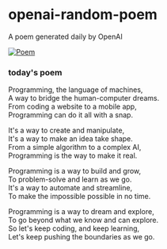 
# openai-random-poem
 A poem generated daily by OpenAI

[![Poem](https://github.com/fbiego/openai-random-poem/actions/workflows/main.yml/badge.svg)](https://github.com/fbiego/openai-random-poem/actions/workflows/main.yml)

### today's poem  
  
Programming, the language of machines,  
A way to bridge the human-computer dreams.  
From coding a website to a mobile app,  
Programming can do it all with a snap.  
  
It's a way to create and manipulate,  
It's a way to make an idea take shape.  
From a simple algorithm to a complex AI,  
Programming is the way to make it real.  
  
Programming is a way to build and grow,  
To problem-solve and learn as we go.  
It's a way to automate and streamline,  
To make the impossible possible in no time.  
  
Programming is a way to dream and explore,  
To go beyond what we know and can explore.  
So let's keep coding, and keep learning,  
Let's keep pushing the boundaries as we go.